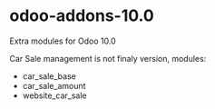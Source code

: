odoo-addons-10.0
================

Extra modules for Odoo 10.0

Car Sale management is not finaly version, modules:

* car_sale_base
* car_sale_amount
* website_car_sale
